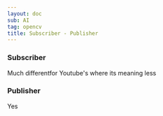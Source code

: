 ```yaml
---
layout: doc
sub: AI
tag: opencv
title: Subscriber - Publisher
---
```


### Subscriber

Much differentfor Youtube's where its meaning less

### Publisher

Yes
